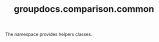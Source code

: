 ﻿---
title: groupdocs.comparison.common
second_title: GroupDocs.Comparison for Python via .NET API References
description: 
type: docs
url: /python-net/groupdocs.comparison.common/
is_root: false
weight: 10
---

The namespace provides helpers classes.

